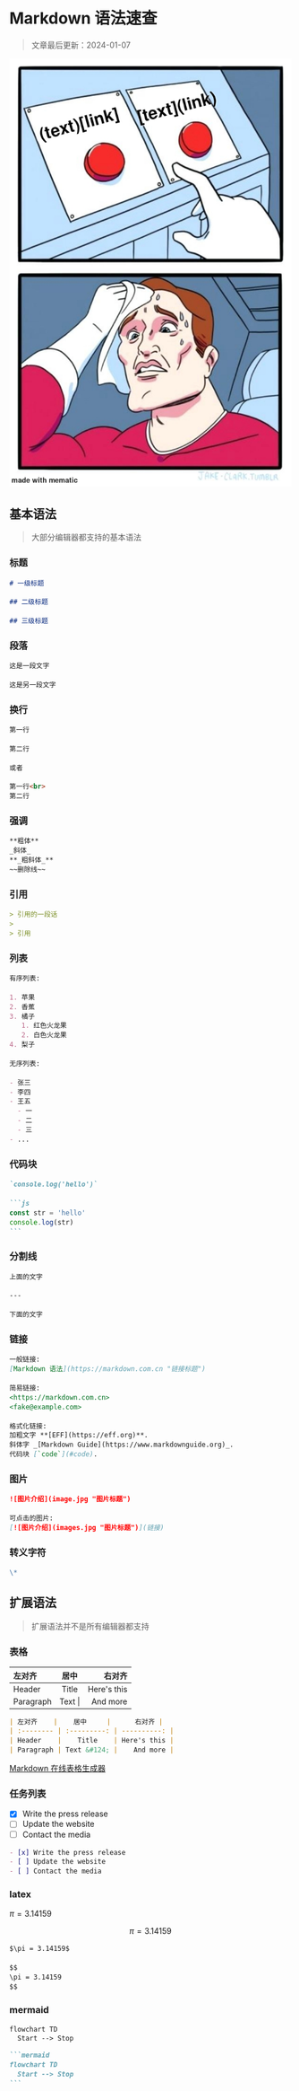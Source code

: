 # Markdown 语法速查

> 文章最后更新：2024-01-07

![封面](cover.png)

## 基本语法

> 大部分编辑器都支持的基本语法

### 标题

```markdown
# 一级标题

## 二级标题

## 三级标题
```

### 段落

```markdown
这是一段文字

这是另一段文字
```

### 换行

```markdown
第一行

第二行

或者

第一行<br>
第二行
```

### 强调

```markdown
**粗体**
_斜体_
**_粗斜体_**
~~删除线~~
```

### 引用

```markdown
> 引用的一段话
>
> 引用
```

### 列表

```markdown
有序列表:

1. 苹果
2. 香蕉
3. 橘子
   1. 红色火龙果
   2. 白色火龙果
4. 梨子

无序列表:

- 张三
- 李四
- 王五
  - 一
  - 二
  - 三
- ...
```

### 代码块

````markdown
`console.log('hello')`

```js
const str = 'hello'
console.log(str)
```
````

### 分割线

```markdown
上面的文字

---

下面的文字
```

### 链接

```markdown
一般链接:
[Markdown 语法](https://markdown.com.cn "链接标题")

简易链接:
<https://markdown.com.cn>
<fake@example.com>

格式化链接:
加粗文字 **[EFF](https://eff.org)**.
斜体字 _[Markdown Guide](https://www.markdownguide.org)_.
代码块 [`code`](#code).
```

### 图片

```markdown
![图片介绍](image.jpg "图片标题")

可点击的图片:
[![图片介绍](images.jpg "图片标题")](链接)
```

### 转义字符

```markdown
\*
```

## 扩展语法

> 扩展语法并不是所有编辑器都支持

### 表格

| 左对齐       |     居中      |         右对齐 |
|:----------|:-----------:|------------:|
| Header    |    Title    | Here's this |
| Paragraph | Text &#124; |    And more |

```markdown
| 左对齐    |    居中     |      右对齐 |
| :-------- | :---------: | ----------: |
| Header    |    Title    | Here's this |
| Paragraph | Text &#124; |    And more |
```

[Markdown 在线表格生成器](https://www.tablesgenerator.com/markdown_tables)

### 任务列表

- [x] Write the press release
- [ ] Update the website
- [ ] Contact the media

``` markdown
- [x] Write the press release
- [ ] Update the website
- [ ] Contact the media
```

### latex

$\pi = 3.14159$

$$
\pi = 3.14159
$$

```markdown
$\pi = 3.14159$

$$
\pi = 3.14159
$$
```

### mermaid

```mermaid
flowchart TD
  Start --> Stop
```

````markdown
```mermaid
flowchart TD
  Start --> Stop
```
````
